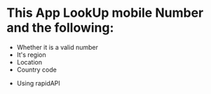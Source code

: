 # This App LookUp mobile Number and the following:
* Whether it is a valid number 
* It's region
* Location
* Country code

- Using rapidAPI
